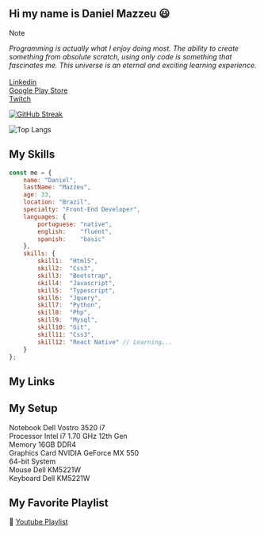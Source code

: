 ## Hi my name is Daniel Mazzeu 😃
> [!NOTE]
> <em>Programming is actually what I enjoy doing most. The ability to create something from absolute scratch, using only code is something that fascinates me. This universe is an eternal and exciting learning experience.</em>
<br/><br/>
<a href="https://www.linkedin.com/in/danielmazzeulk" rel="follow" target="_blank">Linkedin</a> <br/>
<a href="https://www.youtube.com/playlist?list=PLiduNjzudndvROdIuM9HornT6zeRk3FDn" rel="follow" target="_blank">Google Play Store</a> <br/>
<a href="https://www.twitch.tv/danzzeu" rel="follow" target="_blank">Twitch</a> <br/>

[![GitHub Streak](https://streak-stats.demolab.com?user=danzzeu&theme=merko&hide_border=true&border_radius=5&date_format=j%2Fn%5B%2FY%5D&mode=weekly&card_width=970)](https://git.io/streak-stats)

![Top Langs](https://github-readme-stats.vercel.app/api/top-langs/?username=danzzeu&theme=merko&langs_count=8&hide_border=false&background=EBEBEB00&border_radius=5&card_width=970)

## My Skills
```javascript
const me = {
    name: "Daniel",
    lastName: "Mazzeu",
    age: 33,
    location: "Brazil",
    specialty: "Front-End Developer",
    languages: {
        portuguese: "native",
        english:    "fluent",
        spanish:    "basic"
    },
    skills: {
        skill1:  "Html5",
        skill2:  "Css3",
        skill3:  "Bootstrap",
        skill4:  "Javascript",
        skill5:  "Typescript",
        skill6:  "Jquery",
        skill7:  "Python",
        skill8:  "Php",
        skill9:  "Mysql",
        skill10: "Git",
        skill11: "Css3",
        skill12: "React Native" // Learning...
    }
};
```

## My Links


## My Setup
Notebook Dell Vostro 3520 i7 <br />
Processor Intel i7 1.70 GHz 12th Gen <br />
Memory 16GB DDR4 <br />
Graphics Card NVIDIA GeForce MX 550 <br />
64-bit System <br />
Mouse Dell KM5221W <br />
Keyboard Dell KM5221W <br />

## My Favorite Playlist
🎵 <a href="https://www.youtube.com/playlist?list=PLiduNjzudndvROdIuM9HornT6zeRk3FDn" rel="follow" target="_blank">Youtube Playlist</a>
